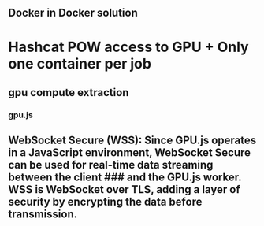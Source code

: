 ## Docker in Docker solution

# Hashcat POW access to GPU + Only one container per job


## gpu compute extraction 
### gpu.js
## WebSocket Secure (WSS): Since GPU.js operates in a JavaScript environment, WebSocket Secure can be used for real-time data streaming between the client ### and the GPU.js worker. WSS is WebSocket over TLS, adding a layer of security by encrypting the data before transmission.